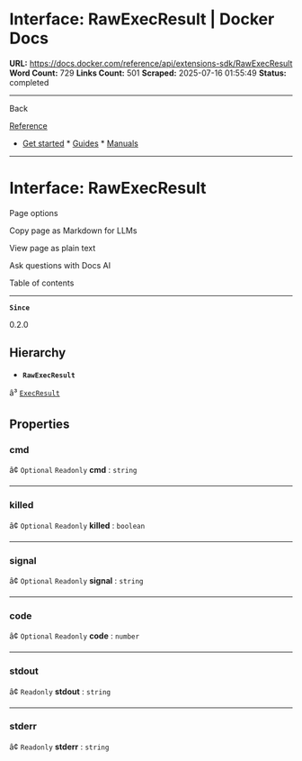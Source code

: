 # Interface: RawExecResult | Docker Docs

**URL:** https://docs.docker.com/reference/api/extensions-sdk/RawExecResult
**Word Count:** 729
**Links Count:** 501
**Scraped:** 2025-07-16 01:55:49
**Status:** completed

---

Back

[Reference](https://docs.docker.com/reference/)

  * [Get started](https://docs.docker.com/get-started/)   * [Guides](https://docs.docker.com/guides/)   * [Manuals](https://docs.docker.com/manuals/)

* * *

# Interface: RawExecResult

Page options

Copy page as Markdown for LLMs

View page as plain text

Ask questions with Docs AI

Table of contents

* * *

**`Since`**

0.2.0

## Hierarchy

  * **`RawExecResult`**

â³ [`ExecResult`](https://docs.docker.com/reference/api/extensions-sdk/ExecResult/)

## Properties

### cmd

â¢ `Optional` `Readonly` **cmd** : `string`

* * *

### killed

â¢ `Optional` `Readonly` **killed** : `boolean`

* * *

### signal

â¢ `Optional` `Readonly` **signal** : `string`

* * *

### code

â¢ `Optional` `Readonly` **code** : `number`

* * *

### stdout

â¢ `Readonly` **stdout** : `string`

* * *

### stderr

â¢ `Readonly` **stderr** : `string`